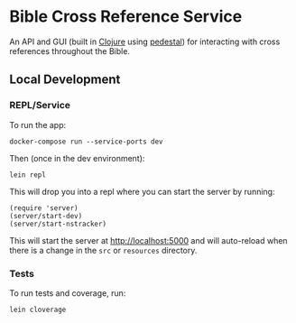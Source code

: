# Bible Cross Reference Service

An API and GUI (built in [Clojure](https://clojure.org/) using [pedestal](http://pedestal.io/)) for interacting with cross references throughout the Bible.

## Local Development

### REPL/Service

To run the app:

```
docker-compose run --service-ports dev
```

Then (once in the dev environment):

```
lein repl
```

This will drop you into a repl where you can start the server by running:

```
(require 'server)
(server/start-dev)
(server/start-nstracker)
```

This will start the server at [http://localhost:5000](http://localhost:5000) and will auto-reload when there is a change in the `src` or `resources` directory.

### Tests

To run tests and coverage, run:

```shell
lein cloverage
```
